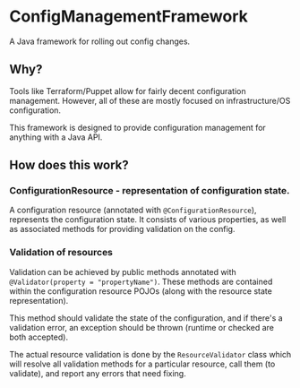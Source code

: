 # ConfigManagementFramework
A Java framework for rolling out config changes. 

## Why?
Tools like Terraform/Puppet allow for fairly decent configuration management.
However, all of these are mostly focused on infrastructure/OS configuration. 

This framework is designed to provide configuration management for anything with a Java API.

## How does this work?
### ConfigurationResource - representation of configuration state.
A configuration resource (annotated with `@ConfigurationResource`), represents
the configuration state. It consists of various properties, as well as associated methods
for providing validation on the config.

### Validation of resources

Validation can be achieved by public methods annotated with `@Validator(property = "propertyName")`. These methods are contained
within the configuration resource POJOs (along with the resource state representation).

This method should validate the state of the configuration, and if there's a validation error, an exception should be
thrown (runtime or checked are both accepted). 

The actual resource validation is done by the `ResourceValidator` class which will resolve all validation methods
for a particular resource, call them (to validate), and report any errors that need fixing.